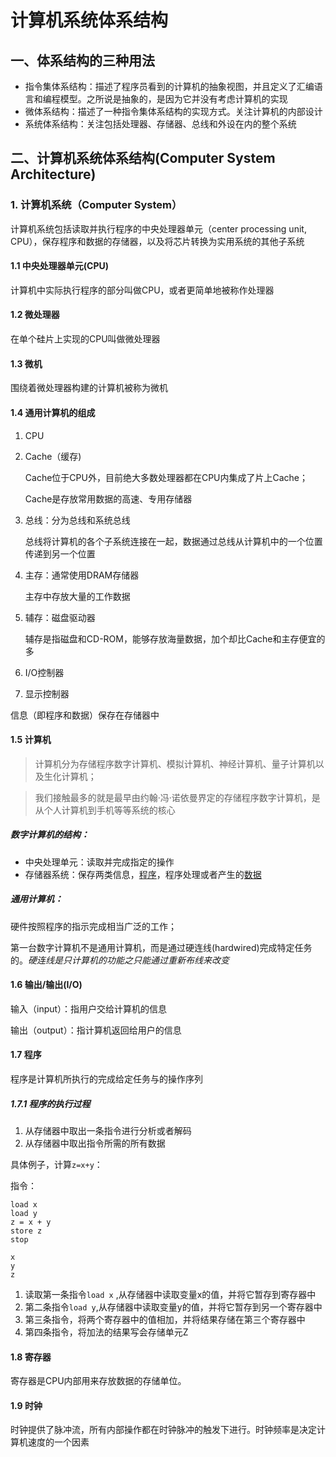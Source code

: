 # 计算机系统体系结构

## 一、体系结构的三种用法

- 指令集体系结构：描述了程序员看到的计算机的抽象视图，并且定义了汇编语言和编程模型。之所说是抽象的，是因为它并没有考虑计算机的实现
- 微体系结构：描述了一种指令集体系结构的实现方式。关注计算机的内部设计
- 系统体系结构：关注包括处理器、存储器、总线和外设在内的整个系统

## 二、计算机系统体系结构(Computer System Architecture)

### 1.  计算机系统（Computer System）

计算机系统包括读取并执行程序的中央处理器单元（center processing unit, CPU），保存程序和数据的存储器，以及将芯片转换为实用系统的其他子系统

#### 1.1 中央处理器单元(CPU)

计算机中实际执行程序的部分叫做CPU，或者更简单地被称作处理器

#### 1.2 微处理器

在单个硅片上实现的CPU叫做微处理器

#### 1.3 微机

围绕着微处理器构建的计算机被称为微机

#### 1.4 通用计算机的组成

1. CPU

2. Cache（缓存)

   Cache位于CPU外，目前绝大多数处理器都在CPU内集成了片上Cache；

   Cache是存放常用数据的高速、专用存储器

3. 总线：分为总线和系统总线

   总线将计算机的各个子系统连接在一起，数据通过总线从计算机中的一个位置传递到另一个位置

4. 主存：通常使用DRAM存储器

   主存中存放大量的工作数据

5. 辅存：磁盘驱动器

   辅存是指磁盘和CD-ROM，能够存放海量数据，加个却比Cache和主存便宜的多

6. I/O控制器

7. 显示控制器

信息（即程序和数据）保存在存储器中

#### 1.5 计算机

> 计算机分为存储程序数字计算机、模拟计算机、神经计算机、量子计算机以及生化计算机；

> 我们接触最多的就是最早由约翰·冯·诺依曼界定的存储程序数字计算机，是从个人计算机到手机等等系统的核心

##### 数字计算机的结构：

- 中央处理单元：读取并完成指定的操作
- 存储器系统：保存两类信息，<u>程序</u>，程序处理或者产生的<u>数据</u>

##### 通用计算机：

硬件按照程序的指示完成相当广泛的工作；

第一台数字计算机不是通用计算机，而是通过硬连线(hardwired)完成特定任务的。*硬连线是只计算机的功能之只能通过重新布线来改变*



#### 1.6 输出/输出(I/O)

输入（input）：指用户交给计算机的信息

输出（output）：指计算机返回给用户的信息

#### 1.7 程序

程序是计算机所执行的完成给定任务与的操作序列

##### 1.7.1 程序的执行过程

1. 从存储器中取出一条指令进行分析或者解码
2. 从存储器中取出指令所需的所有数据

具体例子，计算`z=x+y`：

指令：

```
load x
load y 
z = x + y
store z
stop

x
y
z
```

1. 读取第一条指令`load x` ,从存储器中读取变量x的值，并将它暂存到寄存器中
2. 第二条指令`load y`,从存储器中读取变量y的值，并将它暂存到另一个寄存器中
3. 第三条指令，将两个寄存器中的值相加，并将结果存储在第三个寄存器中
4. 第四条指令，将加法的结果写会存储单元Z

#### 1.8 寄存器

寄存器是CPU内部用来存放数据的存储单位。

#### 1.9 时钟

时钟提供了脉冲流，所有内部操作都在时钟脉冲的触发下进行。时钟频率是决定计算机速度的一个因素



